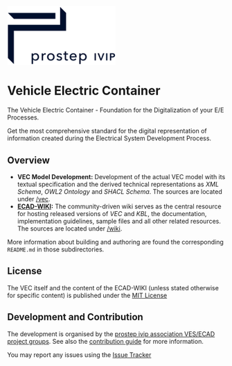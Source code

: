 <picture>
  <source media="(prefers-color-scheme: dark)" srcset="./media/Prostep_Logo_weiss_rgb.png">
  <img alt="prostep ivip association logo" src="./media/Prostep_Logo_dunklblau_rgb.png" width="250px">
</picture>

# Vehicle Electric Container

The Vehicle Electric Container - Foundation for the Digitalization of your E/E Processes.

Get the most comprehensive standard for the digital representation of information created during the Electrical System Development Process.

## Overview

- **VEC Model Development:** Development of the actual VEC model with its textual specification and the
  derived technical representations as _XML Schema_, _OWL2 Ontology_ and _SHACL Schema_. The sources are located under [/vec](./vec).
- **[ECAD-WIKI](https://ecad-wiki.prostep.org):** The community-driven wiki serves as the central resource for hosting released versions of _VEC_ and _KBL_, the documentation, implementation guidelines, sample files and all other related resources. The sources are located under [/wiki](./wiki).

More information about building and authoring are found the corresponding `README.md` in those subdirectories.

## License

The VEC itself and the content of the ECAD-WIKI (unless stated otherwise for specific content) is published under the [MIT License](LICENSE)

## Development and Contribution

The development is organised by the [prostep ivip association VES/ECAD project groups](https://www.prostep.org/en/projects/ves/ecad-project-groups). See also the [contribution guide](CONTRIBUTING.md) for more information.

You may report any issues using the [Issue Tracker](https://github.com/prostep-ivip-e-V/vec/issues)



  

